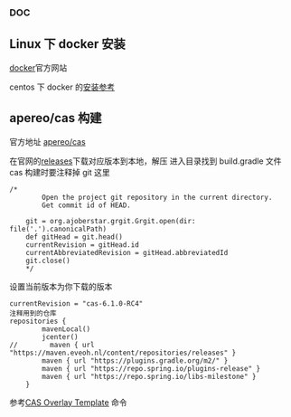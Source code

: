 ### DOC

## Linux 下 docker 安装

[docker](https://www.docker.com/)官方网站

centos 下 docker 的[安装参考](https://docs.docker.com/install/linux/docker-ce/centos/)

## apereo/cas 构建

官方地址 [apereo/cas](https://github.com/apereo/cas)

在官网的[releases](https://github.com/apereo/cas/releases)下载对应版本到本地，解压
进入目录找到 build.gradle 文件
cas 构建时要注释掉 git 这里

```
/*
        Open the project git repository in the current directory.
        Get commit id of HEAD.

    git = org.ajoberstar.grgit.Grgit.open(dir: file('.').canonicalPath)
    def gitHead = git.head()
    currentRevision = gitHead.id
    currentAbbreviatedRevision = gitHead.abbreviatedId
    git.close()
    */
```

设置当前版本为你下载的版本

```
currentRevision = "cas-6.1.0-RC4"
注释用到的仓库
repositories {
        mavenLocal()
        jcenter()
//        maven { url "https://maven.eveoh.nl/content/repositories/releases" }
        maven { url "https://plugins.gradle.org/m2/" }
        maven { url "https://repo.spring.io/plugins-release" }
        maven { url "https://repo.spring.io/libs-milestone" }
    }
```

参考[CAS Overlay Template](https://github.com/apereo/cas-overlay-template) 命令
